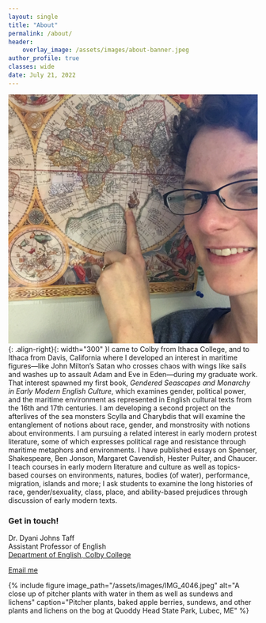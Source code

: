 ```yaml
---
layout: single
title: "About"
permalink: /about/
header:
    overlay_image: /assets/images/about-banner.jpeg
author_profile: true
classes: wide
date: July 21, 2022
---
```



![image-right](/assets/images/research-photo.jpg){: .align-right}{: width="300" }I came to Colby from Ithaca College, and to Ithaca from Davis, California where I developed an interest in maritime figures—like John Milton’s Satan who crosses chaos with wings like sails and washes up to assault Adam and Eve in Eden—during my graduate work. That interest spawned my first book, *Gendered Seascapes and Monarchy in Early Modern English Culture*, which examines gender, political power, and the maritime environment as represented in English cultural texts from the 16th and 17th centuries. I am developing a second project on the afterlives of the sea monsters Scylla and Charybdis that will examine the entanglement of notions about race, gender, and monstrosity with notions about environments. I am pursuing a related interest in early modern protest literature, some of which expresses political rage and resistance through maritime metaphors and environments. I have published essays on Spenser, Shakespeare, Ben Jonson, Margaret Cavendish, Hester Pulter, and Chaucer. I teach courses in early modern literature and culture as well as topics-based courses on environments, natures, bodies (of water), performance, migration, islands and more; I ask students to examine the long histories of race, gender/sexuality, class, place, and ability-based prejudices through discussion of early modern texts.


### Get in touch!

Dr. Dyani Johns Taff<br>
Assistant Professor of English<br>
[Department of English, Colby College](https://www.colby.edu/englishdept/)<br>

<a href="mailto:{{ 'dtaff@colby.edu' | encode_email }}" title="Email me">Email me</a>

{% include figure image_path="/assets/images/IMG_4046.jpeg" alt="A close up of pitcher plants with water in them as well as sundews and lichens" caption="Pitcher plants, baked apple berries, sundews, and other plants and lichens on the bog at Quoddy Head State Park, Lubec, ME" %}
